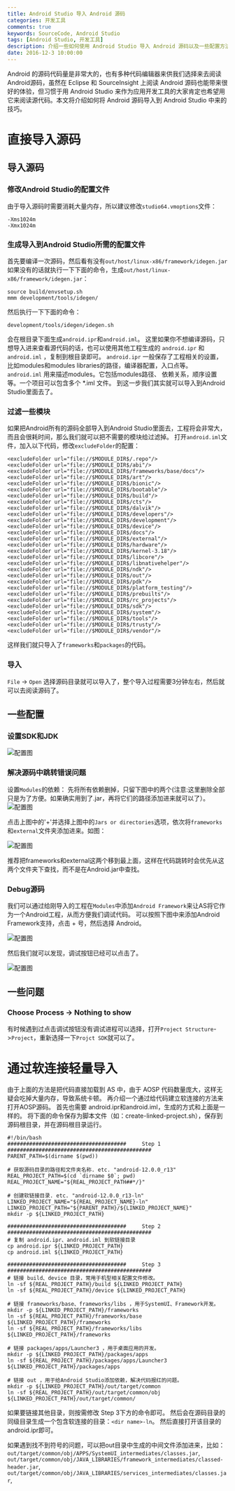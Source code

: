 ```yaml
---
title: Android Studio 导入 Android 源码
categories: 开发工具
comments: true
keywords: SourceCode, Android Studio
tags: [Android Studio, 开发工具]
description: 介绍一些如何使用 Android Studio 导入 Android 源码以及一些配置方法
date: 2016-12-3 10:00:00
---
```

Android 的源码代码量是非常大的，也有多种代码编辑器来供我们选择来去阅读Android源码，虽然在 Eclipse 和 SourceInsight 上阅读 Android 源码也能带来很好的体验，但习惯于用 Android Studio 来作为应用开发工具的大家肯定也希望用它来阅读源代码。本文将介绍如何将 Android 源码导入到 Android Studio 中来的技巧。
<!-- more -->
# 直接导入源码
## 导入源码
### 修改Android Studio的配置文件
由于导入源码时需要消耗大量内存，所以建议修改`studio64.vmoptions`文件：
```
-Xms1024m
-Xmx1024m
```

### 生成导入到Android Studio所需的配置文件
首先要编译一次源码，然后看有没有`out/host/linux-x86/framework/idegen.jar`
如果没有的话就执行一下下面的命令，生成`out/host/linux-x86/framework/idegen.jar`：
```
source build/envsetup.sh
mmm development/tools/idegen/
```
然后执行一下下面的命令：
```
development/tools/idegen/idegen.sh
```
会在根目录下面生成`android.ipr`和`android.iml`。
这里如果你不想编译源码，只想导入进来查看源代码的话，也可以使用其他工程生成的 `android.ipr` 和 `android.iml` ，复制到根目录即可。
`android.ipr` 一般保存了工程相关的设置，比如modules和modules libraries的路径，编译器配置，入口点等。
`android.iml` 用来描述modules。它包括modules路径、 依赖关系，顺序设置等。一个项目可以包含多个 *.iml 文件。
到这一步我们其实就可以导入到Android Studio里面去了。

### 过滤一些模块
如果把Android所有的源码全部导入到Android Studio里面去，工程将会非常大，而且会很耗时间，那么我们就可以把不需要的模块给过滤掉。
打开`android.iml`文件，加入以下代码，修改`excludeFolder`的配置：
```
<excludeFolder url="file://$MODULE_DIR$/.repo"/>
<excludeFolder url="file://$MODULE_DIR$/abi"/>
<excludeFolder url="file://$MODULE_DIR$/frameworks/base/docs"/>
<excludeFolder url="file://$MODULE_DIR$/art"/>
<excludeFolder url="file://$MODULE_DIR$/bionic"/>
<excludeFolder url="file://$MODULE_DIR$/bootable"/>
<excludeFolder url="file://$MODULE_DIR$/build"/>
<excludeFolder url="file://$MODULE_DIR$/cts"/>
<excludeFolder url="file://$MODULE_DIR$/dalvik"/>
<excludeFolder url="file://$MODULE_DIR$/developers"/>
<excludeFolder url="file://$MODULE_DIR$/development"/>
<excludeFolder url="file://$MODULE_DIR$/device"/>
<excludeFolder url="file://$MODULE_DIR$/docs"/>
<excludeFolder url="file://$MODULE_DIR$/external"/>
<excludeFolder url="file://$MODULE_DIR$/hardware"/>
<excludeFolder url="file://$MODULE_DIR$/kernel-3.18"/>
<excludeFolder url="file://$MODULE_DIR$/libcore"/>
<excludeFolder url="file://$MODULE_DIR$/libnativehelper"/>
<excludeFolder url="file://$MODULE_DIR$/ndk"/>
<excludeFolder url="file://$MODULE_DIR$/out"/>
<excludeFolder url="file://$MODULE_DIR$/pdk"/>
<excludeFolder url="file://$MODULE_DIR$/platform_testing"/>
<excludeFolder url="file://$MODULE_DIR$/prebuilts"/>
<excludeFolder url="file://$MODULE_DIR$/rc_projects"/>
<excludeFolder url="file://$MODULE_DIR$/sdk"/>
<excludeFolder url="file://$MODULE_DIR$/system"/>
<excludeFolder url="file://$MODULE_DIR$/tools"/>
<excludeFolder url="file://$MODULE_DIR$/trusty"/>
<excludeFolder url="file://$MODULE_DIR$/vendor"/>
```
这样我们就只导入了`frameworks`和`packages`的代码。

### 导入
`File` -> `Open` 选择源码目录就可以导入了，整个导入过程需要3分钟左右，然后就可以去阅读源码了。

## 一些配置
### 设置SDK和JDK

![配置图](/images/development-tool-import-source-to-android-studio/project.png)

### 解决源码中跳转错误问题
设置`Modules`的依赖：
先将所有依赖删掉，只留下图中的两个(注意:这里删除全部只是为了方便。如果确实用到了.jar，再将它们的路径添加进来就可以了）。
![配置图](/images/development-tool-import-source-to-android-studio/modules-add.png)

点击上图中的'+'并选择上图中的`Jars or directories`选项，依次将`frameworks`和`external`文件夹添加进来。如图：

![配置图](/images/development-tool-import-source-to-android-studio/modules-added.png)

推荐把frameworks和external这两个移到最上面，这样在代码跳转时会优先从这两个文件夹下查找，而不是在Android.jar中查找。

### Debug源码
我们可以通过给刚导入的工程在`Modules`中添加`Android Framework`来让AS将它作为一个Android工程，从而方便我们调试代码。
可以按照下图中来添加Android Framework支持，点击 + 号，然后选择 Android。

![配置图](/images/development-tool-import-source-to-android-studio/debug-add.png)

然后我们就可以发现，调试按钮已经可以点击了。

![配置图](/images/development-tool-import-source-to-android-studio/debug-added.png)

## 一些问题

### Choose Process -> Nothing to show

有时候遇到过点击调试按钮没有调试进程可以选择，打开`Project Structure`->`Project`，重新选择一下`Projct SDK`就可以了。

# 通过软连接轻量导入

由于上面的方法是把代码直接加载到 AS 中，由于 AOSP 代码数量庞大，这样无疑会吃掉大量内存，导致系统卡顿。
再介绍一个通过给代码建立软连接的方法来打开AOSP源码。
首先也需要 android.ipr和android.iml，生成的方式和上面是一样的。
将下面的命令保存为脚本文件（如：create-linked-project.sh），保存到源码根目录，并在源码根目录运行。

```
#!/bin/bash
######################################     Step 1    ##############################################
PARENT_PATH=$(dirname $(pwd))

# 获取源码目录的路径和文件夹名称. etc. "android-12.0.0_r13"
REAL_PROJECT_PATH=$(cd `dirname $0`; pwd)
REAL_PROJECT_NAME="${REAL_PROJECT_PATH##*/}"

# 创建软链接目录. etc. "android-12.0.0_r13-ln"
LINKED_PROJECT_NAME="${REAL_PROJECT_NAME}-ln"
LINKED_PROJECT_PATH="${PARENT_PATH}/${LINKED_PROJECT_NAME}"
mkdir -p ${LINKED_PROJECT_PATH}

######################################     Step 2    ##############################################
# 复制 android.ipr、android.iml 到软链接目录
cp android.ipr ${LINKED_PROJECT_PATH}
cp android.iml ${LINKED_PROJECT_PATH}

######################################     Step 3    ##############################################
# 链接 build、device 目录，常用于机型相关配置文件修改。
ln -sf ${REAL_PROJECT_PATH}/build ${LINKED_PROJECT_PATH}
ln -sf ${REAL_PROJECT_PATH}/device ${LINKED_PROJECT_PATH}

# 链接 frameworks/base、frameworks/libs ，用于SystemUI、Framework开发。
mkdir -p ${LINKED_PROJECT_PATH}/frameworks
ln -sf ${REAL_PROJECT_PATH}/frameworks/base ${LINKED_PROJECT_PATH}/frameworks
ln -sf ${REAL_PROJECT_PATH}/frameworks/libs ${LINKED_PROJECT_PATH}/frameworks

# 链接 packages/apps/Launcher3 ，用于桌面应用的开发。
mkdir -p ${LINKED_PROJECT_PATH}/packages/apps
ln -sf ${REAL_PROJECT_PATH}/packages/apps/Launcher3 ${LINKED_PROJECT_PATH}/packages/apps

# 链接 out ，用于给Android Studio添加依赖，解决代码报红的问题。
mkdir -p ${LINKED_PROJECT_PATH}/out/target/common
ln -sf ${REAL_PROJECT_PATH}/out/target/common/obj ${LINKED_PROJECT_PATH}/out/target/common/
```
如果要链接其他目录，则按需修改 Step 3下方的命令即可。
然后会在源码目录的同级目录生成一个包含软连接的目录：`<dir name>-ln`。
然后直接打开该目录的 android.ipr即可。

如果遇到找不到符号的问题，可以把out目录中生成的中间文件添加进来，比如：
`out/target/common/obj/APPS/SystemUI_intermediates/classes.jar`,
`out/target/common/obj/JAVA_LIBRARIES/framework_intermediates/classed-header.jar`,
`out/target/common/obj/JAVA_LIBRARIES/services_intermediates/classes.jar`,
